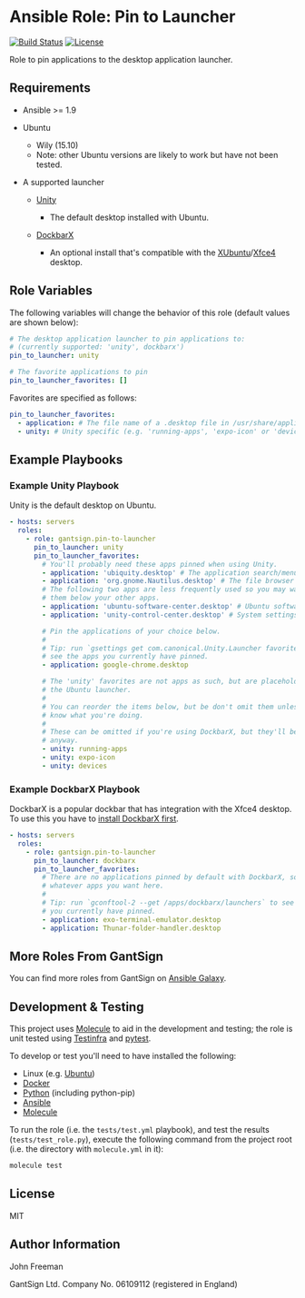 Ansible Role: Pin to Launcher
=============================

[![Build Status](https://travis-ci.org/gantsign/ansible-role-pin-to-launcher.svg?branch=master)](https://travis-ci.org/gantsign/ansible-role-pin-to-launcher)
[![License](https://img.shields.io/badge/license-MIT-blue.svg)](https://raw.githubusercontent.com/gantsign/ansible-role-pin-to-launcher/master/LICENSE)

Role to pin applications to the desktop application launcher.

Requirements
------------

* Ansible >= 1.9

* Ubuntu

    * Wily (15.10)
    * Note: other Ubuntu versions are likely to work but have not been tested.

* A supported launcher

    * [Unity](https://unity.ubuntu.com/)

        * The default desktop installed with Ubuntu.

    * [DockbarX](https://github.com/M7S/dockbarx)

        * An optional install that's compatible with the
          [XUbuntu](http://xubuntu.org/)/[Xfce4](https://www.xfce.org/) desktop.

Role Variables
--------------

The following variables will change the behavior of this role (default values
are shown below):

```yaml
# The desktop application launcher to pin applications to:
# (currently supported: 'unity', dockbarx')
pin_to_launcher: unity

# The favorite applications to pin
pin_to_launcher_favorites: []
```

Favorites are specified as follows:

```yaml
pin_to_launcher_favorites:
  - application: # The file name of a .desktop file in /usr/share/applications/
  - unity: # Unity specific (e.g. 'running-apps', 'expo-icon' or 'devices').
```

Example Playbooks
-----------------

### Example Unity Playbook

Unity is the default desktop on Ubuntu.

```yaml
- hosts: servers
  roles:
    - role: gantsign.pin-to-launcher
      pin_to_launcher: unity
      pin_to_launcher_favorites:
        # You'll probably need these apps pinned when using Unity.
        - application: 'ubiquity.desktop' # The application search/menu
        - application: 'org.gnome.Nautilus.desktop' # The file browser
        # The following two apps are less frequently used so you may want to put
        # them below your other apps.
        - application: 'ubuntu-software-center.desktop' # Ubuntu software center
        - application: 'unity-control-center.desktop' # System settings

        # Pin the applications of your choice below.
        #
        # Tip: run `gsettings get com.canonical.Unity.Launcher favorites` to
        # see the apps you currently have pinned.
        - application: google-chrome.desktop

        # The 'unity' favorites are not apps as such, but are placeholders in
        # the Ubuntu launcher.
        #
        # You can reorder the items below, but be don't omit them unless you
        # know what you're doing.
        #
        # These can be omitted if you're using DockbarX, but they'll be ignored
        # anyway.
        - unity: running-apps
        - unity: expo-icon
        - unity: devices
```

### Example DockbarX Playbook

DockbarX is a popular dockbar that has integration with the Xfce4 desktop. To
use this you have to [install DockbarX first](https://github.com/M7S/dockbarx).

```yaml
- hosts: servers
  roles:
    - role: gantsign.pin-to-launcher
      pin_to_launcher: dockbarx
      pin_to_launcher_favorites:
        # There are no applications pinned by default with DockbarX, so add
        # whatever apps you want here.
        #
        # Tip: run `gconftool-2 --get /apps/dockbarx/launchers` to see what apps
        # you currently have pinned.
        - application: exo-terminal-emulator.desktop
        - application: Thunar-folder-handler.desktop
```

More Roles From GantSign
------------------------

You can find more roles from GantSign on [Ansible Galaxy](https://galaxy.ansible.com/gantsign).

Development & Testing
---------------------

This project uses [Molecule](http://molecule.readthedocs.io/) to aid in the
development and testing; the role is unit tested using
[Testinfra](http://testinfra.readthedocs.io/) and
[pytest](http://docs.pytest.org/).

To develop or test you'll need to have installed the following:

* Linux (e.g. [Ubuntu](http://www.ubuntu.com/))
* [Docker](https://www.docker.com/)
* [Python](https://www.python.org/) (including python-pip)
* [Ansible](https://www.ansible.com/)
* [Molecule](http://molecule.readthedocs.io/)

To run the role (i.e. the `tests/test.yml` playbook), and test the results
(`tests/test_role.py`), execute the following command from the project root
(i.e. the directory with `molecule.yml` in it):

```bash
molecule test
```

License
-------

MIT

Author Information
------------------

John Freeman

GantSign Ltd.
Company No. 06109112 (registered in England)
